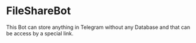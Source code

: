 # FileShareBot
This Bot can store anything in Telegram without any Database and that can be access by a special link.
